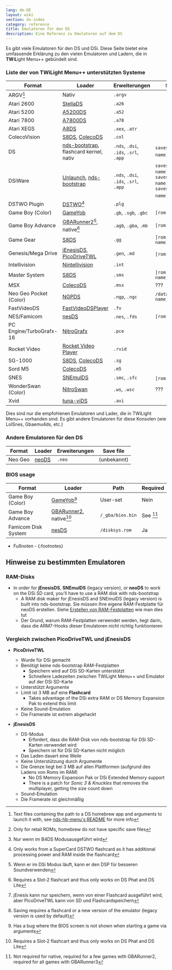 ```yaml
---
lang: de-DE
layout: wiki
section: ds-index
category: reference
title: Emulatoren für den DS
description: Eine Referenz zu Emulatoren auf dem DS
---
```


Es gibt viele Emulatoren für den DS und DSi. Diese Seite bietet eine umfassende Erklärung zu den vielen Emulatoren und Ladern, die in **TW**i**L**ight Menu++ gebündelt sind.

### Liste der von TWiLight Menu++ unterstützten Systeme

| Format                  | Loader                                          | Erweiterungen                          | Save file                                                                  |
| ----------------------- | ----------------------------------------------- | -------------------------------------- | -------------------------------------------------------------------------- |
| ARGV[^1]                | Nativ                                           | `.argv`                                |                                                                            |
| Atari 2600              | [StellaDS][stellads]                            | `.a26`                                 |                                                                            |
| Atari 5200              | [A5200DS][a5200ds]                              | `.a52`                                 |                                                                            |
| Atari 7800              | [A7800DS][a7800ds]                              | `.a78`                                 |                                                                            |
| Atari XEGS              | [A8DS][a8ds]                                    | `.xex`, `.atr`                         |                                                                            |
| ColecoVision            | [S8DS][s8ds], [ColecoDS][colecods]              | `.col`                                 |                                                                            |
| DS                      | [nds-bootstrap][ndsbs], flashcard kernel, nativ | `.nds`, `.dsi`, `.ids`, `.srl`, `.app` | `saves/[rom name].sav`[^2]                                                 |
| DSiWare                 | [Unlaunch][unlaunch], [nds-bootstrap][ndsbs]    | `.nds`, `.dsi`, `.ids`, `.srl`, `.app` | `saves/[rom name].pub`, `saves/[rom name].prv`, `saves/[rom name].sav`[^7] |
| DSTWO Plugin            | [DSTWO][dstwo][^3]                              | `.plg`                                 |                                                                            |
| Game Boy (Color)        | [GameYob][gameyob]                              | `.gb`, `.sgb`, `.gbc`                  | `[rom name].sav`                                                           |
| Game Boy Advance        | [GBARunner2][gbarunner2][^4], native[^5]        | `.agb`, `.gba`, `.mb`                  | `[rom name].sav`                                                           |
| Game Gear               | [S8DS][s8ds]                                    | `.gg`                                  | `[rom name].gg.sav`                                                        |
| Genesis/Mega Drive      | [jEnesisDS][jenesis], [PicoDriveTWL][pdtwl]     | `.gen`, `.md`                          | `[rom name].srm`[^6]                                                       |
| Intellivision           | [Nintellivision][nintellivision]                | `.int`                                 |                                                                            |
| Master System           | [S8DS][s8ds]                                    | `.sms`                                 | `[rom name].sms.sav`                                                       |
| MSX                     | [ColecoDS][colecods]                            | `.msx`                                 | ???                                                                        |
| Neo Geo Pocket (Color)  | [NGPDS][ngpds]                                  | `.ngp`, `.ngc`                         | `/data/ngpds/[rom name].ngp.fla`                                           |
| FastVideoDS             | [FastVideoDSPlayer][fastvideodsplayer]          | `.fv`                                  |                                                                            |
| NES/Famicom             | [nesDS][nesds]                                  | `.nes`, `.fds`                         | `[rom name].sav`                                                           |
| PC Engine/TurboGrafx-16 | [NitroGrafx][nitrografx]                        | `.pce`                                 |                                                                            |
| Rocket Video            | [Rocket Video Player][rvidplayer]               | `.rvid`                                |                                                                            |
| SG-1000                 | [S8DS][s8ds], [ColecoDS][colecods]              | `.sg`                                  |                                                                            |
| Sord M5                 | [ColecoDS][colecods]                            | `.m5`                                  |                                                                            |
| SNES                    | [SNEmulDS][snemulds]                            | `.smc`, `.sfc`                         | `[rom name].srm`[^8]                                                       |
| WonderSwan (Color)      | [NitroSwan][nitroswan]                          | `.ws`, `.wsc`                          | ???                                                                        |
| Xvid                    | [tuna-viDS][tunavids]                           | `.avi`                                 |                                                                            |

Dies sind nur die empfohlenen Emulatoren und Lader, die in TWiLight Menu++ vorhanden sind. Es gibt andere Emulatoren für diese Konsolen (wie LolSnes, Gbaemu4ds, etc.)

### Andere Emulatoren für den DS

| Format  | Loader         | Erweiterungen | Save file   |
| ------- | -------------- | ------------- | ----------- |
| Neo Geo | [neoDS][neods] | `.neo`        | (unbekannt) |

### BIOS usage

| Format              | Loader                               | Path             | Required  |
| ------------------- | ------------------------------------ | ---------------- | --------- |
| Game Boy (Color)    | [GameYob][gameyob][^9]               | User-set         | Nein      |
| Game Boy Advance    | [GBARunner2][gbarunner2], native[^5] | `/_gba/bios.bin` | See [^10] |
| Famicom Disk System | [nesDS][nesds]                       | `/disksys.rom`   | Ja        |

- Fußnoten -
{:footnotes}

## Hinweise zu bestimmten Emulatoren

### RAM-Disks
- In order for **jEnesisDS**, **SNEmulDS** (legacy version), or **neoDS** to work on the DSi SD card, you'll have to use a RAM disk with nds-bootstrap
    - A RAM disk maker for jEnesisDS and SNEmulDS (legacy version) is built into nds-bootstrap. Sie müssen Ihre eigene RAM-Festplatte für neoDS erstellen. Siehe [Erstellen von RAM-Festplatten](../twilightmenu/creating-ram-disks) wie man dies tut
    - Der Grund, warum RAM-Festplatten verwendet werden, liegt darin, dass die ARM7-Hooks dieser Emulatoren nicht richtig funktionieren

### Vergleich zwischen PicoDriveTWL und jEnesisDS
- **PicoDriveTWL**
    - Wurde für DSi gemacht
    - Benötigt keine nds-bootstrap RAM-Festplatten
        - Speichern wird auf DSi SD-Karten unterstützt
        - Schnellere Ladezeiten zwischen TWiLight Menu++ und Emulator auf der DSi SD-Karte
    - Unterstützt Argumente
    - Limit ist 3 MB auf eine **Flashcard**
        - Takes advantage of the DSi extra RAM or DS Memory Expansion Pak to extend this limit
    - Keine Sound-Emulation
    - Die Framerate ist extrem abgehackt

- **jEnesisDS**
    - DS-Modus
        - Erfordert, dass die RAM-Disk von nds-bootstrap für DSi SD-Karten verwendet wird
        - Speichern ist für DSi SD-Karten nicht möglich
    - Das Laden dauert eine Weile
    - Keine Unterstützung durch Argumente
    - Die Grenze liegt bei 3 MB auf allen Plattformen (aufgrund des Ladens von Roms im RAM)
        - No DS Memory Expansion Pak or DSi Extended Memory support
        - There is a patch for *Sonic 3 & Knuckles* that removes the multiplayer, getting the size count down
    - Sound-Emulation
    - Die Framerate ist gleichmäßig


<!-- Links for tables -->
[^1]: Text files containing the path to a DS homebrew app and arguments to launch it with, see [nds-hb-menu's README](https://github.com/devkitPro/nds-hb-menu#passing-arguments) for more info
[^2]: Only for retail ROMs, homebrew do not have specific save files
[^7]: Nur wenn im B4DS Modusausgeführt wird
[^3]: Only works from a SuperCard DSTWO flashcard as it has additional processing power and RAM inside the flashcard
[^4]: Wenn er im DSi Modus läuft, kann er den DSP für besseren Soundverwenden
[^5]: Requires a Slot-2 flashcart and thus only works on DS Phat and DS Lite
[^6]: jEnesis kann nur speichern, wenn von einer Flashcard ausgeführt wird, aber PicoDriveTWL kann von SD und Flashcardspeichern
[^8]: Saving requires a flashcard or a new version of the emulator (legacy version is used by default)
[^9]: Has a bug where the BIOS screen is not shown when starting a game via arguments
[^10]: Not required for native, required for a few games with GBARunner2, required for all games with GBARunner3

[a5200ds]: https://github.com/wavemotion-dave/A5200DS
[a7800ds]: https://github.com/wavemotion-dave/A7800DS
[a8ds]: https://github.com/wavemotion-dave/A8DS
[colecods]: https://github.com/wavemotion-dave/ColecoDS
[dstwo]: http://eng.supercard.sc
[fastvideodsplayer]: https://github.com/Gericom/FastVideoDSPlayer
[gameyob]: https://github.com/Drenn1/GameYob
[gbarunner2]: https://github.com/Gericom/GBARunner2
[jenesis]: https://www.gamebrew.org/wiki/JEnesisDS
[ndsbs]: https://github.com/DS-Homebrew/nds-bootstrap
[nesds]: https://github.com/DS-Homebrew/NesDS
[ngpds]: https://github.com/FluBBaOfWard/NGPDS
[nitrografx]: https://www.gamebrew.org/wiki/NitroGrafx
[nitroswan]: https://github.com/FluBBaOfWard/NitroSwan
[pdtwl]: https://github.com/DS-Homebrew/PicoDriveTWL
[rvidplayer]: https://gbatemp.net/threads/539163
[s8ds]: https://github.com/FluBBaOfWard/S8DS
[snemulds]: https://www.gamebrew.org/wiki/SNEmulDS
[stellads]: https://github.com/wavemotion-dave/StellaDS
[unlaunch]: https://problemkaputt.de/unlaunch.htm
[neods]: https://www.gamebrew.org/wiki/NeoDS
[nintellivision]: https://github.com/wavemotion-dave/NINTV-DS
[tunavids]: https://github.com/chishm/tuna-vids
